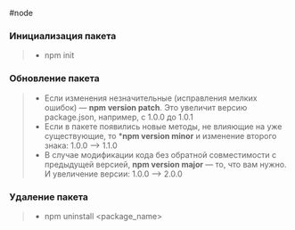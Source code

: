 #node

### Инициализация пакета
>* npm init

### Обновление пакета

>* Если изменения незначительные (исправления мелких ошибок) — **npm version patch**. Это увеличит версию package.json, например, с 1.0.0 до 1.0.1
>* Если в пакете появились новые методы, не влияющие на уже существующие, то ***npm version minor** и изменение второго знака: 1.0.0 —> 1.1.0
>* В случае модификации кода без обратной совместимости с предыдущей версией, **npm version major**  — то, что вам нужно. И увеличение версии: 1.0.0 —> 2.0.0

### Удаление пакета
>* npm uninstall <package_name>
